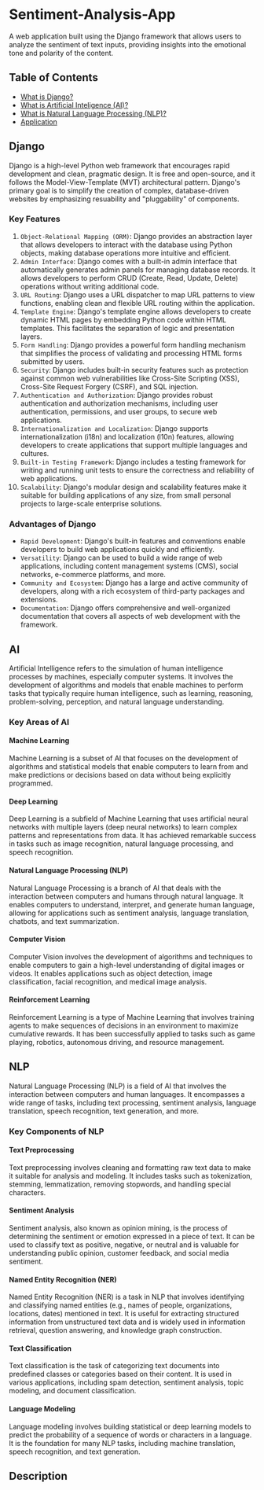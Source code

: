 # Sentiment-Analysis-App

A web application built using the Django framework that allows users to analyze the sentiment of text inputs, providing insights into the emotional tone and polarity of the content. 

## Table of Contents
- [What is Django?](#Django)
- [What is Artificial Inteligence (AI)?](#AI)
- [What is Natural Language Processing (NLP)?](#NLP)
- [Application](#Description)

## Django
Django is a high-level Python web framework that encourages rapid development and clean, pragmatic design. It is free and open-source, and it follows the Model-View-Template (MVT) architectural pattern. Django's primary goal is to simplify the creation of complex, database-driven websites by emphasizing resuability and "pluggability" of components. 

### Key Features
1. `Object-Relational Mapping (ORM)`: Django provides an abstraction layer that allows developers to interact with the database using Python objects, making database operations more intuitive and efficient.
2. `Admin Interface`: Django comes with a built-in admin interface that automatically generates admin panels for managing database records. It allows developers to perform CRUD (Create, Read, Update, Delete) operations without writing additional code.
3. `URL Routing`: Django uses a URL dispatcher to map URL patterns to view functions, enabling clean and flexible URL routing within the application.
4. `Template Engine`: Django's template engine allows developers to create dynamic HTML pages by embedding Python code within HTML templates. This facilitates the separation of logic and presentation layers.
5. `Form Handling`: Django provides a powerful form handling mechanism that simplifies the process of validating and processing HTML forms submitted by users.
6. `Security`: Django includes built-in security features such as protection against common web vulnerabilities like Cross-Site Scripting (XSS), Cross-Site Request Forgery (CSRF), and SQL injection.
7. `Authentication and Authorization`: Django provides robust authentication and authorization mechanisms, including user authentication, permissions, and user groups, to secure web applications.
8. `Internationalization and Localization`: Django supports internationalization (i18n) and localization (l10n) features, allowing developers to create applications that support multiple languages and cultures.
9. `Built-in Testing Framework`: Django includes a testing framework for writing and running unit tests to ensure the correctness and reliability of web applications.
10. `Scalability`: Django's modular design and scalability features make it suitable for building applications of any size, from small personal projects to large-scale enterprise solutions.

### Advantages of Django
- `Rapid Development`: Django's built-in features and conventions enable developers to build web applications quickly and efficiently.
- `Versatility`: Django can be used to build a wide range of web applications, including content management systems (CMS), social networks, e-commerce platforms, and more.
- `Community and Ecosystem`: Django has a large and active community of developers, along with a rich ecosystem of third-party packages and extensions.
- `Documentation`: Django offers comprehensive and well-organized documentation that covers all aspects of web development with the framework.

## AI

Artificial Intelligence refers to the simulation of human intelligence processes by machines, especially computer systems. It involves the development of algorithms and models that enable machines to perform tasks that typically require human intelligence, such as learning, reasoning, problem-solving, perception, and natural language understanding.

### Key Areas of AI

#### Machine Learning

Machine Learning is a subset of AI that focuses on the development of algorithms and statistical models that enable computers to learn from and make predictions or decisions based on data without being explicitly programmed.

#### Deep Learning

Deep Learning is a subfield of Machine Learning that uses artificial neural networks with multiple layers (deep neural networks) to learn complex patterns and representations from data. It has achieved remarkable success in tasks such as image recognition, natural language processing, and speech recognition.

#### Natural Language Processing (NLP)

Natural Language Processing is a branch of AI that deals with the interaction between computers and humans through natural language. It enables computers to understand, interpret, and generate human language, allowing for applications such as sentiment analysis, language translation, chatbots, and text summarization.

#### Computer Vision

Computer Vision involves the development of algorithms and techniques to enable computers to gain a high-level understanding of digital images or videos. It enables applications such as object detection, image classification, facial recognition, and medical image analysis.

#### Reinforcement Learning

Reinforcement Learning is a type of Machine Learning that involves training agents to make sequences of decisions in an environment to maximize cumulative rewards. It has been successfully applied to tasks such as game playing, robotics, autonomous driving, and resource management.

## NLP

Natural Language Processing (NLP) is a field of AI that involves the interaction between computers and human languages. It encompasses a wide range of tasks, including text processing, sentiment analysis, language translation, speech recognition, text generation, and more.

### Key Components of NLP

#### Text Preprocessing

Text preprocessing involves cleaning and formatting raw text data to make it suitable for analysis and modeling. It includes tasks such as tokenization, stemming, lemmatization, removing stopwords, and handling special characters.

#### Sentiment Analysis

Sentiment analysis, also known as opinion mining, is the process of determining the sentiment or emotion expressed in a piece of text. It can be used to classify text as positive, negative, or neutral and is valuable for understanding public opinion, customer feedback, and social media sentiment.

#### Named Entity Recognition (NER)

Named Entity Recognition (NER) is a task in NLP that involves identifying and classifying named entities (e.g., names of people, organizations, locations, dates) mentioned in text. It is useful for extracting structured information from unstructured text data and is widely used in information retrieval, question answering, and knowledge graph construction.

#### Text Classification

Text classification is the task of categorizing text documents into predefined classes or categories based on their content. It is used in various applications, including spam detection, sentiment analysis, topic modeling, and document classification.

#### Language Modeling

Language modeling involves building statistical or deep learning models to predict the probability of a sequence of words or characters in a language. It is the foundation for many NLP tasks, including machine translation, speech recognition, and text generation.

## Description
